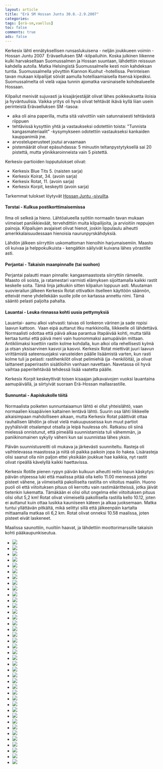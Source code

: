 ```yaml
---
layout: article 
title: "Erä SM Hossan Juntu 30.8.-2.9.2007" 
categories: 
tags: [erä-sm,vaellus]
toc: false 
comments: true 
ads: false 
---
```


Kerkesix lähti ennätyksellisen runsaslukuisena - neljän joukkueen
voimin - Hossan Juntu 2007  Erävaelluksen SM -kilpailuihin. Koska
julkinen liikenne kulki harvakseltaan Suomussalmen ja Hossan suuntaan,
lähdettiin reissuun kahdella autolla. Matka Helsingistä Suomussalmelle
kesti noin kahdeksan tuntia. Suomussalmella yövyttiin Kiannon
Kuohut -hotellissa. Perinteisen tavan mukaan kilpailijat söivät aamulla
hotelliaamiaisella itsensä kipeäksi. Suomussalmelta oli vielä vajaa
tunnin ajomatka varsinaiselle kohdealueelle Hossaan.

Kilpailut menivät sujuvasti ja kisajärjestäjät olivat lähes
poikkeuksetta iloisia ja hyväntuulisia. Vaikka yritys oli hyvä olivat
tehtävät ikävä kyllä liian usein perinteistä Erävaelluksen SM -tasoa:

-   aika oli aina paperilla, mutta sitä valvottiin vain satunnaisesti
    tehtävästä riippuen
-   tehtävissä kysyttiin yhtä ja vastaukseksi odotettiin toista:
    "Tunnista kangasmateriaalit" -kysymykseen odotettiin vastaukseksi
    kankaiden kauppanimiä jne.
-   arvosteluperusteet joutui arvaamaan
-   pistemäärät olivat epäsuhdassa: 5 minuutin teltanpystytyksellä sai
    20 pistettä, mutta yönikkaroinneista vain 5 pistettä.

Kerkesix-partioiden lopputulokset olivat:

-   Kerkesix Blue Tits 5. (naisten sarja)
-   Kerkesix Koirat, 34. (avoin sarja)
-   Kerkesix Rotat, 11. (avoin sarja)
-   Kerkesix Korpit, keskeytti (avoin sarja)

Tarkemmat tulokset löytyvät [Hossan
Juntu -sivuilta](http://www.hossanjuntu.fi/).

#### Torstai - Kulkua postikorttimaisemissa

Ilma oli selkeä ja hieno. Lähtöalueella syötiin normaalin tavan mukaan
viimeiset paniikkieväät, tervehdittiin muita kilpailijoita, ja
arvioitiin reppujen painoja. Kilpailujen avajaiset olivat hienot, joskin
lippulaulu aiheutti amerikkalaisuudessaan hienoisia naurunpyrskähdyksiä.

Lähdön jälkeen siirryttiin uskomattoman hienoihin harjumaisemiin. Maasto
oli kuivaa ja helppokulkuista - kengätkin säilyivät kuivana lähes
yörastille asti.

#### Perjantai - Takaisin maanpinnalle (tai suohon)

Perjantai palautti maan pinnalle: kangasmaastosta siirryttiin rämeelle.
Maasto oli soista, ja ratamestari varmisti elämyksen sijoittamalla
kaikki rastit keskelle soita. Tämä linja jatkuikin sitten kilpailun
loppuun asti. Muutaman suovierailun jälkeen Kerkesix Rotat ottivatkin
itselleen käyttöön säännön, etteivät mene yhdellekään suolle jolle on
kartassa annettu nimi. Tämä sääntö pelasti paljolta pahalta.

#### Lauantai - Leuka rinnassa kohti uusia pettymyksiä

Lauantai- aamu alkoi vahvasti: taivas oli lonkeron värinen ja sade
ropisi laavun kattoon.  Vaan eipä auttanut itku markkinoilla, liikkeelle
oli lähdettävä. Normaalisti odottaa että päivä alkaa parantua iltapäivää
kohti, mutta tällä kertaa tuntui että päivä meni vain huonommaksi
aamupäivän mittaan. Antikliimaksi koettiin rastin kolme kohdalla, kun
alkoi olla rehellisesti kylmä ja otsan yksisarvinen kasvoi ja kasvoi.
Kerkesix Rotat miettivät juuri laavun virittämistä sateensuojaksi
varusteiden päälle lisäämistä varten, kun rasti kolme tuli ja pelasti:
rastihenkilöt olivat pelimiehiä (ja -henkilöitä), ja olivat laittaneet
paperirastin sisätiloihin vanhaan navettaan. Navetassa oli hyvä vaihtaa
paperitehtävää tehdessä lisää vaatetta päälle.

Kerkesix Korpit keskeyttivät toisen kisaajan jalkavaivojen vuoksi
lauantaina aamupäivällä, ja siirtyivät suoraan Erä-Hossan
mallasrastille.

#### Sunnuntai - Aapiskukolle töitä

Normaalista poiketen sunnuntaiaamun lähtö ei ollut yhteislähtö, vaan
normaalien kisapäivien kaltainen lentävä lähtö. Suurin osa lähti
liikkeelle aikaisimpaan mahdolliseen aikaan, mutta Kerkesix Rotat
päättivät ottaa rauhallisen lähdön ja olivat vielä makuupusseissa kun
muut partiot pyyhälsivät otsalamput otsalla ja leipä huulessa ohi.
Ratkaisu oli siinä mielessä onnistunut, että pimeällä suunnistamista
tuli vähemmän, ja paniikinomainen sykyily väheni kun sai suunnistaa
lähes yksin.

Päivän suunnistusreitti oli mukava ja järkevästi suunniteltu. Rasteja
oli vaihtelevassa maastossa ja niitä oli paikka paikoin jopa ilo hakea.
Lisärasteja olisi saanut olla niin paljon ettei yksikään joukkue hae
kaikkia, nyt rastit olivat ripeällä kävelyllä kaikki haettavissa.

Kerkesix Rotille pienen rypyn päivän kulkuun aiheutti reitin lopun
käskytys: päivän ohjeessa luki että maalissa pitää olla kello 11.00
mennessä jottei pisteet vähene, ja viimeiseltä pakolliselta rastilta on
viitoitus maaliin. Huono puoli oli että viitoituksen pituus oli kerrottu
vain rastimääritteissä, jotka jäivät tietenkin lukematta. Tämäkään ei
olisi ollut ongelma ellei viitoituksen pituus olisi ollut 5,2 km! Rotat
olivat viimeisellä pakollisella rastilla kello 10.12, joten ei auttanut
kuin ottaa lusikka kauniiseen käteen ja alkaa juoksemaan. Matka tuntui
yllättävän pitkältä, mikä selittyi sillä että jälkeenpäin kartalta
mittaamalla matkaa oli 6,2 km. Rotat olivat onneksi 10.58 maalissa,
joten pisteet eivät laskeneet.

Maalissa saunottiin, nuoltiin haavat, ja lähdettiin moottorimarssille
takaisin kohti pääkaupunkiseutua.

<div class="image-gallery" markdown="1">

-   [![](/images/era-sm-2007/Thumbnails/001.jpg)](/images/era-sm-2007/001.jpg)
-   [![](/images/era-sm-2007/Thumbnails/004.jpg)](/images/era-sm-2007/004.jpg)
-   [![](/images/era-sm-2007/Thumbnails/005.jpg)](/images/era-sm-2007/005.jpg)
-   [![](/images/era-sm-2007/Thumbnails/006.jpg)](/images/era-sm-2007/006.jpg)
-   [![](/images/era-sm-2007/Thumbnails/007.jpg)](/images/era-sm-2007/007.jpg)
-   [![](/images/era-sm-2007/Thumbnails/008.jpg)](/images/era-sm-2007/008.jpg)
-   [![](/images/era-sm-2007/Thumbnails/009.jpg)](/images/era-sm-2007/009.jpg)
-   [![](/images/era-sm-2007/Thumbnails/010.jpg)](/images/era-sm-2007/010.jpg)
-   [![](/images/era-sm-2007/Thumbnails/011.jpg)](/images/era-sm-2007/011.jpg)
-   [![](/images/era-sm-2007/Thumbnails/013.jpg)](/images/era-sm-2007/013.jpg)
-   [![](/images/era-sm-2007/Thumbnails/014.jpg)](/images/era-sm-2007/014.jpg)
-   [![](/images/era-sm-2007/Thumbnails/015.jpg)](/images/era-sm-2007/015.jpg)
-   [![](/images/era-sm-2007/Thumbnails/016.jpg)](/images/era-sm-2007/016.jpg)
-   [![](/images/era-sm-2007/Thumbnails/017.jpg)](/images/era-sm-2007/017.jpg)
-   [![](/images/era-sm-2007/Thumbnails/018.jpg)](/images/era-sm-2007/018.jpg)
-   [![](/images/era-sm-2007/Thumbnails/019.jpg)](/images/era-sm-2007/019.jpg)
-   [![](/images/era-sm-2007/Thumbnails/020.jpg)](/images/era-sm-2007/020.jpg)
-   [![](/images/era-sm-2007/Thumbnails/022.jpg)](/images/era-sm-2007/022.jpg)
-   [![](/images/era-sm-2007/Thumbnails/023.jpg)](/images/era-sm-2007/023.jpg)
-   [![](/images/era-sm-2007/Thumbnails/024.jpg)](/images/era-sm-2007/024.jpg)
-   [![](/images/era-sm-2007/Thumbnails/026.jpg)](/images/era-sm-2007/026.jpg)
-   [![](/images/era-sm-2007/Thumbnails/027.jpg)](/images/era-sm-2007/027.jpg)
-   [![](/images/era-sm-2007/Thumbnails/028.jpg)](/images/era-sm-2007/028.jpg)
-   [![](/images/era-sm-2007/Thumbnails/029.jpg)](/images/era-sm-2007/029.jpg)
-   [![](/images/era-sm-2007/Thumbnails/030.jpg)](/images/era-sm-2007/030.jpg)
-   [![](/images/era-sm-2007/Thumbnails/031.jpg)](/images/era-sm-2007/031.jpg)
-   [![](/images/era-sm-2007/Thumbnails/032.jpg)](/images/era-sm-2007/032.jpg)
-   [![](/images/era-sm-2007/Thumbnails/034.jpg)](/images/era-sm-2007/034.jpg)
-   [![](/images/era-sm-2007/Thumbnails/035.jpg)](/images/era-sm-2007/035.jpg)
-   [![](/images/era-sm-2007/Thumbnails/036.jpg)](/images/era-sm-2007/036.jpg)
-   [![](/images/era-sm-2007/Thumbnails/039.jpg)](/images/era-sm-2007/039.jpg)
-   [![](/images/era-sm-2007/Thumbnails/040.jpg)](/images/era-sm-2007/040.jpg)
-   [![](/images/era-sm-2007/Thumbnails/041.jpg)](/images/era-sm-2007/041.jpg)
-   [![](/images/era-sm-2007/Thumbnails/042.jpg)](/images/era-sm-2007/042.jpg)
-   [![](/images/era-sm-2007/Thumbnails/043.jpg)](/images/era-sm-2007/043.jpg)
-   [![](/images/era-sm-2007/Thumbnails/044.jpg)](/images/era-sm-2007/044.jpg)
-   [![](/images/era-sm-2007/Thumbnails/045.jpg)](/images/era-sm-2007/045.jpg)
-   [![](/images/era-sm-2007/Thumbnails/046.jpg)](/images/era-sm-2007/046.jpg)
-   [![](/images/era-sm-2007/Thumbnails/047.jpg)](/images/era-sm-2007/047.jpg)

</div>
